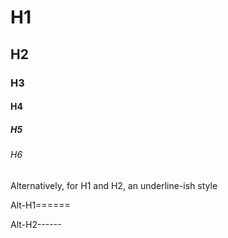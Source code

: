 # H1
## H2
### H3
#### H4
##### H5
###### H6

Alternatively, for H1 and H2, an underline-ish style

Alt-H1======

Alt-H2------
